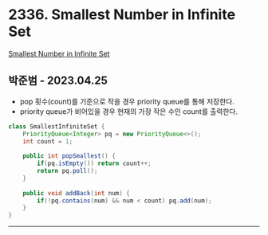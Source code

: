 # 2336. Smallest Number in Infinite Set

[Smallest Number in Infinite Set](https://leetcode.com/problems/smallest-number-in-infinite-set/)

## 박준범 - 2023.04.25

- pop 횟수(count)를 기준으로 작을 경우 priority queue를 통해 저장한다.
- priority queue가 비어있을 경우 현재의 가장 작은 수인 count를 출력한다.

```java
class SmallestInfiniteSet {
    PriorityQueue<Integer> pq = new PriorityQueue<>();
    int count = 1;
    
    public int popSmallest() {
        if(pq.isEmpty()) return count++;
        return pq.poll();
    }
    
    public void addBack(int num) {
        if(!pq.contains(num) && num < count) pq.add(num);
    }
}
```

---

